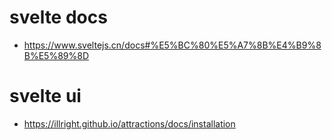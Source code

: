 # svelte docs

* https://www.sveltejs.cn/docs#%E5%BC%80%E5%A7%8B%E4%B9%8B%E5%89%8D

# svelte ui

* https://illright.github.io/attractions/docs/installation